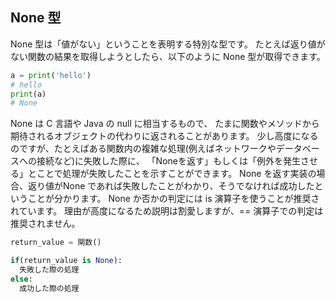 ## None 型

None 型は「値がない」ということを表明する特別な型です。
たとえば返り値がない関数の結果を取得しようとしたら、以下のように None 型が取得できます。

```python
a = print('hello')
# hello
print(a)
# None
```

None は C 言語や Java の null に相当するもので、
たまに関数やメソッドから期待されるオブジェクトの代わりに返されることがあります。
少し高度になるのですが、たとえばある関数内の複雑な処理(例えばネットワークやデータベースへの接続など)に失敗した際に、
「Noneを返す」もしくは「例外を発生させる」とことで処理が失敗したことを示すことができます。
None を返す実装の場合、返り値がNone であれば失敗したことがわかり、そうでなければ成功したということが分かります。
None か否かの判定には is 演算子を使うことが推奨されています。
理由が高度になるため説明は割愛しますが、== 演算子での判定は推奨されません。

```python
return_value = 関数()

if(return_value is None):
  失敗した際の処理
else:
  成功した際の処理
```
